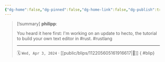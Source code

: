 ```yaml
---
{"dg-home":false,"dg-pinned":false,"dg-home-link":false,"dg-publish":true,"tags":["dgblip"],"disabled rules":["yaml-title","yaml-title-alias","file-name-heading"],"title":"philipp on mastodon @ 2024-04-03","created-date":"2024-04-03T05:21:00","id":112205605161916620,"updated-date":"2025-05-02T08:50:44","dg-path":"blips/112205605161916617.md","permalink":"/blips/112205605161916617/","dgPassFrontmatter":true}
---
```


> [!summary] **philipp**:
>
> You heard it here first: I'm working on an update to hecto, the tutorial to build your own text editor in #rust. #rustlang
> - - -
>
> 🗓️ `Wed, Apr 3, 2024` · [[public/blips/112205605161916617\|🔗]]
{ #blip}

